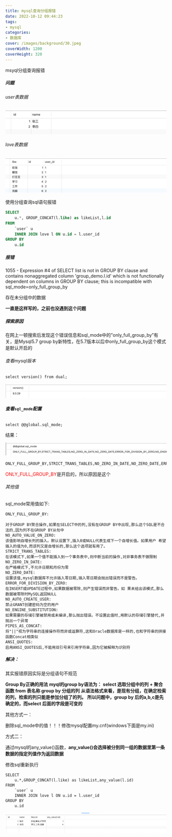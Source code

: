 ```yaml
---
title: mysql查询分组报错
date: 2022-10-12 09:44:23
tags:
- mysql
categories:
- 数据库
cover: /images/background/30.jpeg
coverWidth: 1200
coverHeight: 320
---
```


msyql分组查询报错

<!-- more -->

##### 问题

###### user表数据

![image-20221014150307645](./mysql%E6%9F%A5%E8%AF%A2%E5%88%86%E7%BB%84%E6%8A%A5%E9%94%99/image-20221014150307645.png)



###### love表数据

![image-20221014150407158](./mysql%E6%9F%A5%E8%AF%A2%E5%88%86%E7%BB%84%E6%8A%A5%E9%94%99/image-20221014150407158-5731051.png)

使用分组查询sql语句报错

```sql
SELECT
	u.*, GROUP_CONCAT(l.like) as likeList,l.id
FROM
	`user` u
	INNER JOIN love l ON u.id = l.user_id 
GROUP BY
	u.id
```

##### 报错

1055 - Expression #4 of SELECT list is not in GROUP BY clause and contains nonaggregated column 'group_demo.l.id' which is not functionally dependent on columns in GROUP BY clause; this is incompatible with sql_mode=only_full_group_by

存在未分组中的数据

**一直是这样写的，之前也没遇到这个问题**

##### 探索原因

在网上一顿搜索后发现这个错误信息和sql_mode中的”only_full_group_by”有关，是Mysql5.7 group by新特性，在5.7版本以后中only_full_group_by这个模式是默认开启的

###### 查看mysql版本

```mysql
select version() from dual;
```

![image-20221014151321416](mysql查询分组报错/image-20221014151321416.png)

###### **查看`sql_mode`配置**

```mysql
select @@global.sql_mode;
```

结果：

![image-20221014151747981](mysql查询分组报错/image-20221014151747981.png)

```tex
ONLY_FULL_GROUP_BY,STRICT_TRANS_TABLES,NO_ZERO_IN_DATE,NO_ZERO_DATE,ERROR_FOR_DIVISION_BY_ZERO,NO_ENGINE_SUBSTITUTION
```

<font color=red>ONLY_FULL_GROUP_BY</font>是开启的，所以原因是这个

###### 其他值

sql_mode常用值如下:

```apl
ONLY_FULL_GROUP_BY:

对于GROUP BY聚合操作,如果在SELECT中的列,没有在GROUP BY中出现,那么这个SQL是不合法的,因为列不在GROUP BY从句中
NO_AUTO_VALUE_ON_ZERO:
该值影响自增长列的插入。默认设置下,插入0或NULL代表生成下一个自增长值。如果用户 希望插入的值为0,而该列又是自增长的,那么这个选项就有用了。
STRICT_TRANS_TABLES:
在该模式下,如果一个值不能插入到一个事务表中,则中断当前的操作,对非事务表不做限制
NO_ZERO_IN_DATE:
在严格模式下,不允许日期和月份为零
NO_ZERO_DATE:
设置该值,mysql数据库不允许插入零日期,插入零日期会抛出错误而不是警告。
ERROR_FOR_DIVISION_BY_ZERO:
在INSERT或UPDATE过程中,如果数据被零除,则产生错误而非警告。如 果未给出该模式,那么数据被零除时MySQL返回NULL
NO_AUTO_CREATE_USER:
禁止GRANT创建密码为空的用户
NO_ENGINE_SUBSTITUTION:
如果需要的存储引擎被禁用或未编译,那么抛出错误。不设置此值时,用默认的存储引擎替代,并抛出一个异常
PIPES_AS_CONCAT:
将"||"视为字符串的连接操作符而非或运算符,这和Oracle数据库是一样的,也和字符串的拼接函数Concat相类似
ANSI_QUOTES:
启用ANSI_QUOTES后,不能用双引号来引用字符串,因为它被解释为识别符
```

##### 解决：

其实报错原因实际是分组语句不规范

**Group By正确的用法**
**myql的group by语法为：**
**select 选取分组中的列 + 聚合函数 from 表名称 group by 分组的列**
**从语法格式来看，是现有分组，在确定检索的列，检索的列只能是参加分组了的列。**
**所以问题中，group by 后的a,b,c是先确定的，而select 后面的字段是可变的**

其他方式一：

删除sql_mode中的值！！！修改mysql配置my.cnf(windows下面是my.ini)

方式二：

通过mysql的any_value()函数，**any_value()会选择被分到同一组的数据里第一条数据的指定列值作为返回数据**

修改sql重新执行

```mysql
SELECT
	u.*,GROUP_CONCAT(l.like) as likeList,any_value(l.id)
FROM
	`user` u
	INNER JOIN love l ON u.id = l.user_id 
GROUP BY
	u.id
```

![image-20221025164536698](./mysql%E6%9F%A5%E8%AF%A2%E5%88%86%E7%BB%84%E6%8A%A5%E9%94%99/image-20221025164536698.png)

